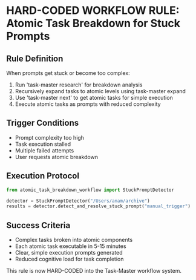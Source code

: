 
# HARD-CODED WORKFLOW RULE: Atomic Task Breakdown for Stuck Prompts

## Rule Definition
When prompts get stuck or become too complex:
1. Run 'task-master research' for breakdown analysis
2. Recursively expand tasks to atomic levels using task-master expand
3. Use 'task-master next' to get atomic tasks for simple execution
4. Execute atomic tasks as prompts with reduced complexity

## Trigger Conditions
- Prompt complexity too high
- Task execution stalled
- Multiple failed attempts
- User requests atomic breakdown

## Execution Protocol
```python
from atomic_task_breakdown_workflow import StuckPromptDetector

detector = StuckPromptDetector("/Users/anam/archive")
results = detector.detect_and_resolve_stuck_prompt("manual_trigger")
```

## Success Criteria
- Complex tasks broken into atomic components
- Each atomic task executable in 5-15 minutes
- Clear, simple execution prompts generated
- Reduced cognitive load for task completion

This rule is now HARD-CODED into the Task-Master workflow system.
